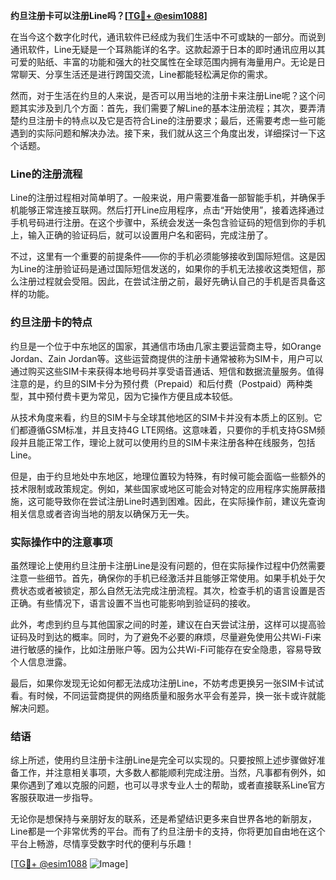 **约旦注册卡可以注册Line吗？[[TG💪+ @esim1088](https://t.me/s/esim1088)]**

在当今这个数字化时代，通讯软件已经成为我们生活中不可或缺的一部分。而说到通讯软件，Line无疑是一个耳熟能详的名字。这款起源于日本的即时通讯应用以其可爱的贴纸、丰富的功能和强大的社交属性在全球范围内拥有海量用户。无论是日常聊天、分享生活还是进行跨国交流，Line都能轻松满足你的需求。

然而，对于生活在约旦的人来说，是否可以用当地的注册卡来注册Line呢？这个问题其实涉及到几个方面：首先，我们需要了解Line的基本注册流程；其次，要弄清楚约旦注册卡的特点以及它是否符合Line的注册要求；最后，还需要考虑一些可能遇到的实际问题和解决办法。接下来，我们就从这三个角度出发，详细探讨一下这个话题。

### Line的注册流程

Line的注册过程相对简单明了。一般来说，用户需要准备一部智能手机，并确保手机能够正常连接互联网。然后打开Line应用程序，点击“开始使用”，接着选择通过手机号码进行注册。在这个步骤中，系统会发送一条包含验证码的短信到你的手机上，输入正确的验证码后，就可以设置用户名和密码，完成注册了。

不过，这里有一个重要的前提条件——你的手机必须能够接收到国际短信。这是因为Line的注册验证码是通过国际短信发送的，如果你的手机无法接收这类短信，那么注册过程就会受阻。因此，在尝试注册之前，最好先确认自己的手机是否具备这样的功能。

### 约旦注册卡的特点

约旦是一个位于中东地区的国家，其通信市场由几家主要运营商主导，如Orange Jordan、Zain Jordan等。这些运营商提供的注册卡通常被称为SIM卡，用户可以通过购买这些SIM卡来获得本地号码并享受语音通话、短信和数据流量服务。值得注意的是，约旦的SIM卡分为预付费（Prepaid）和后付费（Postpaid）两种类型，其中预付费卡更为常见，因为它操作方便且成本较低。

从技术角度来看，约旦的SIM卡与全球其他地区的SIM卡并没有本质上的区别。它们都遵循GSM标准，并且支持4G LTE网络。这意味着，只要你的手机支持GSM频段并且能正常工作，理论上就可以使用约旦的SIM卡来注册各种在线服务，包括Line。

但是，由于约旦地处中东地区，地理位置较为特殊，有时候可能会面临一些额外的技术限制或政策规定。例如，某些国家或地区可能会对特定的应用程序实施屏蔽措施，这可能导致你在尝试注册Line时遇到困难。因此，在实际操作前，建议先查询相关信息或者咨询当地的朋友以确保万无一失。

### 实际操作中的注意事项

虽然理论上使用约旦注册卡注册Line是没有问题的，但在实际操作过程中仍然需要注意一些细节。首先，确保你的手机已经激活并且能够正常使用。如果手机处于欠费状态或者被锁定，那么自然无法完成注册流程。其次，检查手机的语言设置是否正确。有些情况下，语言设置不当也可能影响到验证码的接收。

此外，考虑到约旦与其他国家之间的时差，建议在白天尝试注册，这样可以提高验证码及时到达的概率。同时，为了避免不必要的麻烦，尽量避免使用公共Wi-Fi来进行敏感的操作，比如注册账户等。因为公共Wi-Fi可能存在安全隐患，容易导致个人信息泄露。

最后，如果你发现无论如何都无法成功注册Line，不妨考虑更换另一张SIM卡试试看。有时候，不同运营商提供的网络质量和服务水平会有差异，换一张卡或许就能解决问题。

### 结语

综上所述，使用约旦注册卡注册Line是完全可以实现的。只要按照上述步骤做好准备工作，并注意相关事项，大多数人都能顺利完成注册。当然，凡事都有例外，如果你遇到了难以克服的问题，也可以寻求专业人士的帮助，或者直接联系Line官方客服获取进一步指导。

无论你是想保持与亲朋好友的联系，还是希望结识更多来自世界各地的新朋友，Line都是一个非常优秀的平台。而有了约旦注册卡的支持，你将更加自由地在这个平台上畅游，尽情享受数字时代的便利与乐趣！

[[TG💪+ @esim1088](https://t.me/s/esim1088) ![Image](https://i.postimg.cc/4NQfJmqS/Snipaste-2025-05-13-00-14-12.png)]